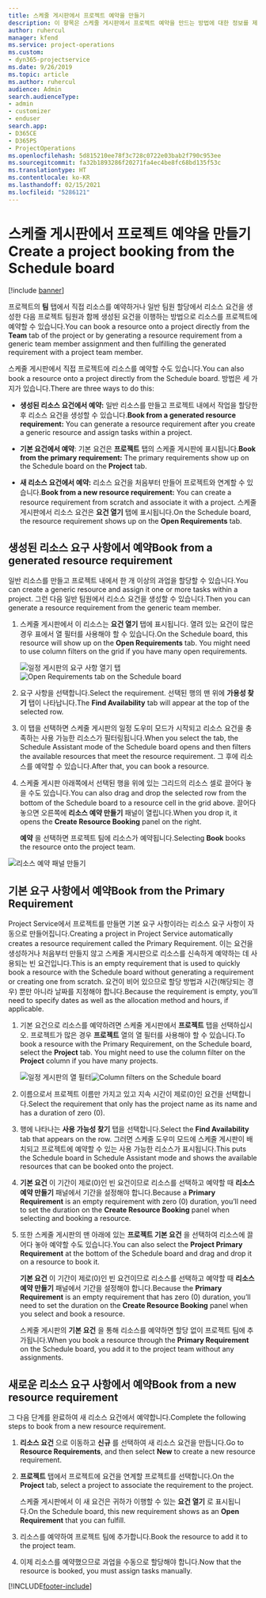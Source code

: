 ```yaml
---
title: 스케줄 게시판에서 프로젝트 예약을 만들기
description: 이 항목은 스케줄 게시판에서 프로젝트 예약을 만드는 방법에 대한 정보를 제공합니다.
author: ruhercul
manager: kfend
ms.service: project-operations
ms.custom:
- dyn365-projectservice
ms.date: 9/26/2019
ms.topic: article
ms.author: ruhercul
audience: Admin
search.audienceType:
- admin
- customizer
- enduser
search.app:
- D365CE
- D365PS
- ProjectOperations
ms.openlocfilehash: 5d815210ee78f3c728c0722e03bab2f790c953ee
ms.sourcegitcommit: fa32b1893286f20271fa4ec4be8fc68bd135f53c
ms.translationtype: HT
ms.contentlocale: ko-KR
ms.lasthandoff: 02/15/2021
ms.locfileid: "5286121"
---
```

# <a name="create-a-project-booking-from-the-schedule-board"></a><span data-ttu-id="19c4c-103">스케줄 게시판에서 프로젝트 예약을 만들기</span><span class="sxs-lookup"><span data-stu-id="19c4c-103">Create a project booking from the Schedule board</span></span>

[!include [banner](../includes/psa-now-project-operations.md)]

<span data-ttu-id="19c4c-104">프로젝트의 **팀** 탭에서 직접 리소스를 예약하거나 일반 팀원 할당에서 리소스 요건을 생성한 다음 프로젝트 팀원과 함께 생성된 요건을 이행하는 방법으로 리소스를 프로젝트에 예약할 수 있습니다.</span><span class="sxs-lookup"><span data-stu-id="19c4c-104">You can book a resource onto a project directly from the **Team** tab of the project or by generating a resource requirement from a generic team member assignment and then fulfilling the generated requirement with a project team member.</span></span>

<span data-ttu-id="19c4c-105">스케줄 게시판에서 직접 프로젝트에 리소스를 예약할 수도 있습니다.</span><span class="sxs-lookup"><span data-stu-id="19c4c-105">You can also book a resource onto a project directly from the Schedule board.</span></span> <span data-ttu-id="19c4c-106">방법은 세 가지가 있습니다.</span><span class="sxs-lookup"><span data-stu-id="19c4c-106">There are three ways to do this:</span></span>

- <span data-ttu-id="19c4c-107">**생성된 리소스 요건에서 예약:** 일반 리소스를 만들고 프로젝트 내에서 작업을 할당한 후 리소스 요건을 생성할 수 있습니다.</span><span class="sxs-lookup"><span data-stu-id="19c4c-107">**Book from a generated resource requirement:** You can generate a resource requirement after you create a generic resource and assign tasks within a project.</span></span>

- <span data-ttu-id="19c4c-108">**기본 요건에서 예약**: 기본 요건은 **프로젝트** 탭의 스케줄 게시판에 표시됩니다.</span><span class="sxs-lookup"><span data-stu-id="19c4c-108">**Book from the primary requirement:** The primary requirements show up on the Schedule board on the **Project** tab.</span></span> 

- <span data-ttu-id="19c4c-109">**새 리소스 요건에서 예약:** 리소스 요건을 처음부터 만들어 프로젝트와 연계할 수 있습니다.</span><span class="sxs-lookup"><span data-stu-id="19c4c-109">**Book from a new resource requirement:** You can create a resource requirement from scratch and associate it with a project.</span></span> <span data-ttu-id="19c4c-110">스케줄 게시판에서 리소스 요건은 **요건 열기** 탭에 표시됩니다.</span><span class="sxs-lookup"><span data-stu-id="19c4c-110">On the Schedule board, the resource requirement shows up on the **Open Requirements** tab.</span></span>

## <a name="book-from-a-generated-resource-requirement"></a><span data-ttu-id="19c4c-111">생성된 리소스 요구 사항에서 예약</span><span class="sxs-lookup"><span data-stu-id="19c4c-111">Book from a generated resource requirement</span></span>

<span data-ttu-id="19c4c-112">일반 리소스를 만들고 프로젝트 내에서 한 개 이상의 과업을 할당할 수 있습니다.</span><span class="sxs-lookup"><span data-stu-id="19c4c-112">You can create a generic resource and assign it one or more tasks within a project.</span></span> <span data-ttu-id="19c4c-113">그런 다음 일반 팀원에서 리소스 요건을 생성할 수 있습니다.</span><span class="sxs-lookup"><span data-stu-id="19c4c-113">Then you can generate a resource requirement from the generic team member.</span></span> 

1.  <span data-ttu-id="19c4c-114">스케줄 게시판에서 이 리소스는 **요건 열기** 탭에 표시됩니다. 열려 있는 요건이 많은 경우 표에서 열 필터를 사용해야 할 수 있습니다.</span><span class="sxs-lookup"><span data-stu-id="19c4c-114">On the Schedule board, this resource will show up on the **Open Requirements** tab. You might need to use column filters on the grid if you have many open requirements.</span></span> 

    <span data-ttu-id="19c4c-115">![일정 게시판의 요구 사항 열기 탭](media/FAQ-Project-Booking-Schedule-Board-1.png "예약 및 할당 테이블의 스크린샷")</span><span class="sxs-lookup"><span data-stu-id="19c4c-115">![Open Requirements tab on the Schedule board](media/FAQ-Project-Booking-Schedule-Board-1.png "Screenshot of bookings and assignments table")</span></span>

2. <span data-ttu-id="19c4c-116">요구 사항을 선택합니다.</span><span class="sxs-lookup"><span data-stu-id="19c4c-116">Select the requirement.</span></span> <span data-ttu-id="19c4c-117">선택된 행의 맨 위에 **가용성 찾기** 탭이 나타납니다.</span><span class="sxs-lookup"><span data-stu-id="19c4c-117">The **Find Availability** tab will appear at the top of the selected row.</span></span>
 
3. <span data-ttu-id="19c4c-118">이 탭을 선택하면 스케줄 게시판의 일정 도우미 모드가 시작되고 리소스 요건을 충족하는 사용 가능한 리소스가 필터링됩니다.</span><span class="sxs-lookup"><span data-stu-id="19c4c-118">When you select the tab, the Schedule Assistant mode of the Schedule board opens and then filters the available resources that meet the resource requirement.</span></span> <span data-ttu-id="19c4c-119">그 후에 리소스를 예약할 수 있습니다.</span><span class="sxs-lookup"><span data-stu-id="19c4c-119">After that, you can book a resource.</span></span>

4. <span data-ttu-id="19c4c-120">스케줄 게시판 아래쪽에서 선택된 행을 위에 있는 그리드의 리소스 셀로 끌어다 놓을 수도 있습니다.</span><span class="sxs-lookup"><span data-stu-id="19c4c-120">You can also drag and drop the selected row from the bottom of the Schedule board to a resource cell in the grid above.</span></span> <span data-ttu-id="19c4c-121">끌어다 놓으면 오른쪽에 **리소스 예약 만들기** 패널이 열립니다.</span><span class="sxs-lookup"><span data-stu-id="19c4c-121">When you drop it, it opens the **Create Resource Booking** panel on the right.</span></span>

    <span data-ttu-id="19c4c-122">**예약** 을 선택하면 프로젝트 팀에 리소스가 예약됩니다.</span><span class="sxs-lookup"><span data-stu-id="19c4c-122">Selecting **Book** books the resource onto the project team.</span></span>

![리소스 예약 패널 만들기](media/FAQ-Project-Booking-Schedule-Board-6.png "")
 

## <a name="book-from-the-primary-requirement"></a><span data-ttu-id="19c4c-124">기본 요구 사항에서 예약</span><span class="sxs-lookup"><span data-stu-id="19c4c-124">Book from the Primary Requirement</span></span>

<span data-ttu-id="19c4c-125">Project Service에서 프로젝트를 만들면 기본 요구 사항이라는 리소스 요구 사항이 자동으로 만들어집니다.</span><span class="sxs-lookup"><span data-stu-id="19c4c-125">Creating a project in Project Service automatically creates a resource requirement called the Primary Requirement.</span></span> <span data-ttu-id="19c4c-126">이는 요건을 생성하거나 처음부터 만들지 않고 스케줄 게시판으로 리소스를 신속하게 예약하는 데 사용되는 빈 요건입니다.</span><span class="sxs-lookup"><span data-stu-id="19c4c-126">This is an empty requirement that is used to quickly book a resource with the Schedule board without generating a requirement or creating one from scratch.</span></span> <span data-ttu-id="19c4c-127">요건이 비어 있으므로 할당 방법과 시간(해당되는 경우) 뿐만 아니라 날짜를 지정해야 합니다.</span><span class="sxs-lookup"><span data-stu-id="19c4c-127">Because the requirement is empty, you’ll need to specify dates as well as the allocation method and hours, if applicable.</span></span> 

1. <span data-ttu-id="19c4c-128">기본 요건으로 리소스를 예약하려면 스케줄 게시판에서 **프로젝트** 탭을 선택하십시오. 프로젝트가 많은 경우 **프로젝트** 열의 열 필터를 사용해야 할 수 있습니다.</span><span class="sxs-lookup"><span data-stu-id="19c4c-128">To book a resource with the Primary Requirement, on the Schedule board, select the **Project** tab. You might need to use the column filter on the **Project** column if you have many projects.</span></span>

   <span data-ttu-id="19c4c-129">![일정 게시판의 열 필터](media/FAQ-Project-Booking-Schedule-Board-2.png "예약 및 할당 테이블의 스크린샷")</span><span class="sxs-lookup"><span data-stu-id="19c4c-129">![Column filters on the Schedule board](media/FAQ-Project-Booking-Schedule-Board-2.png "Screenshot of bookings and assignments table")</span></span>

2. <span data-ttu-id="19c4c-130">이름으로서 프로젝트 이름만 가지고 있고 지속 시간이 제로(0)인 요건을 선택합니다.</span><span class="sxs-lookup"><span data-stu-id="19c4c-130">Select the requirement that only has the project name as its name and has a duration of zero (0).</span></span>

3. <span data-ttu-id="19c4c-131">행에 나타나는 **사용 가능성 찾기** 탭을 선택합니다.</span><span class="sxs-lookup"><span data-stu-id="19c4c-131">Select the **Find Availability** tab that appears on the row.</span></span> <span data-ttu-id="19c4c-132">그러면 스케줄 도우미 모드에 스케줄 게시판이 배치되고 프로젝트에 예약할 수 있는 사용 가능한 리소스가 표시됩니다.</span><span class="sxs-lookup"><span data-stu-id="19c4c-132">This puts the Schedule board in Schedule Assistant mode and shows the available resources that can be booked onto the project.</span></span>

4. <span data-ttu-id="19c4c-133">**기본 요건** 이 기간이 제로(0)인 빈 요건이므로 리소스를 선택하고 예약할 때 **리소스 예약 만들기** 패널에서 기간을 설정해야 합니다.</span><span class="sxs-lookup"><span data-stu-id="19c4c-133">Because a **Primary Requirement** is an empty requirement with zero (0) duration, you’ll need to set the duration on the **Create Resource Booking** panel when selecting and booking a resource.</span></span>

5. <span data-ttu-id="19c4c-134">또한 스케줄 게시판의 맨 아래에 있는 **프로젝트 기본 요건** 을 선택하여 리소스에 끌어다 놓아 예약할 수도 있습니다.</span><span class="sxs-lookup"><span data-stu-id="19c4c-134">You can also select the **Project Primary Requirement** at the bottom of the Schedule board and drag and drop it on a resource to book it.</span></span>
 
    <span data-ttu-id="19c4c-135">**기본 요건** 이 기간이 제로(0)인 빈 요건이므로 리소스를 선택하고 예약할 때 **리소스 예약 만들기** 패널에서 기간을 설정해야 합니다.</span><span class="sxs-lookup"><span data-stu-id="19c4c-135">Because the **Primary Requirement** is an empty requirement that has zero (0) duration, you’ll need to set the duration on the **Create Resource Booking** panel when you select and book a resource.</span></span>
 
    <span data-ttu-id="19c4c-136">스케줄 게시판의 **기본 요건** 을 통해 리소스를 예약하면 할당 없이 프로젝트 팀에 추가됩니다.</span><span class="sxs-lookup"><span data-stu-id="19c4c-136">When you book a resource through the **Primary Requirement** on the Schedule board, you add it to the project team without any assignments.</span></span>
 
## <a name="book-from-a-new-resource-requirement"></a><span data-ttu-id="19c4c-137">새로운 리소스 요구 사항에서 예약</span><span class="sxs-lookup"><span data-stu-id="19c4c-137">Book from a new resource requirement</span></span>
<span data-ttu-id="19c4c-138">그 다음 단계를 완료하여 새 리소스 요건에서 예약합니다.</span><span class="sxs-lookup"><span data-stu-id="19c4c-138">Complete the following steps to book from a new resource requirement.</span></span> 

1. <span data-ttu-id="19c4c-139">**리소스 요건** 으로 이동하고 **신규** 를 선택하여 새 리소스 요건을 만듭니다.</span><span class="sxs-lookup"><span data-stu-id="19c4c-139">Go to **Resource Requirements**, and then select **New** to create a new resource requirement.</span></span>

2. <span data-ttu-id="19c4c-140">**프로젝트** 탭에서 프로젝트에 요건을 연계할 프로젝트를 선택합니다.</span><span class="sxs-lookup"><span data-stu-id="19c4c-140">On the **Project** tab, select a project to associate the requirement to the project.</span></span>
 
    <span data-ttu-id="19c4c-141">스케줄 게시판에서 이 새 요건은 귀하가 이행할 수 있는 **요건 열기** 로 표시됩니다.</span><span class="sxs-lookup"><span data-stu-id="19c4c-141">On the Schedule board, this new requirement shows as an **Open Requirement** that you can fulfill.</span></span>

3. <span data-ttu-id="19c4c-142">리소스를 예약하여 프로젝트 팀에 추가합니다.</span><span class="sxs-lookup"><span data-stu-id="19c4c-142">Book the resource to add it to the project team.</span></span>

4. <span data-ttu-id="19c4c-143">이제 리소스를 예약했으므로 과업을 수동으로 할당해야 합니다.</span><span class="sxs-lookup"><span data-stu-id="19c4c-143">Now that the resource is booked, you must assign tasks manually.</span></span>



[!INCLUDE[footer-include](../includes/footer-banner.md)]